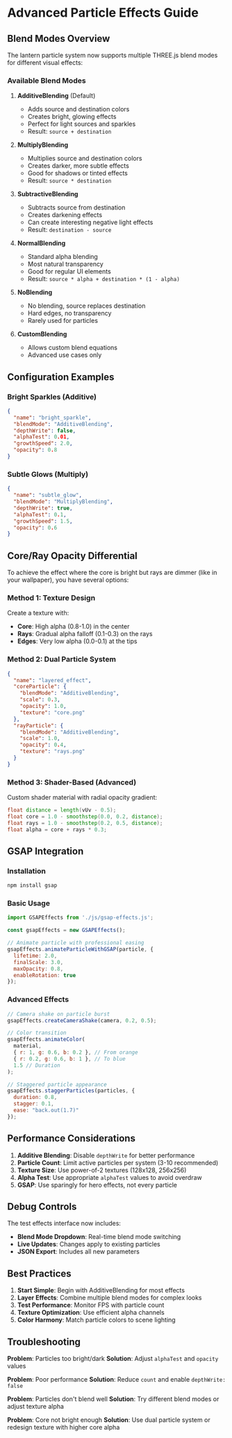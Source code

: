 # Advanced Particle Effects Guide

## Blend Modes Overview

The lantern particle system now supports multiple THREE.js blend modes for different visual effects:

### Available Blend Modes

1. **AdditiveBlending** (Default)
   - Adds source and destination colors
   - Creates bright, glowing effects
   - Perfect for light sources and sparkles
   - Result: `source + destination`

2. **MultiplyBlending**
   - Multiplies source and destination colors
   - Creates darker, more subtle effects
   - Good for shadows or tinted effects
   - Result: `source * destination`

3. **SubtractiveBlending**
   - Subtracts source from destination
   - Creates darkening effects
   - Can create interesting negative light effects
   - Result: `destination - source`

4. **NormalBlending**
   - Standard alpha blending
   - Most natural transparency
   - Good for regular UI elements
   - Result: `source * alpha + destination * (1 - alpha)`

5. **NoBlending**
   - No blending, source replaces destination
   - Hard edges, no transparency
   - Rarely used for particles

6. **CustomBlending**
   - Allows custom blend equations
   - Advanced use cases only

## Configuration Examples

### Bright Sparkles (Additive)
```json
{
  "name": "bright_sparkle",
  "blendMode": "AdditiveBlending",
  "depthWrite": false,
  "alphaTest": 0.01,
  "growthSpeed": 2.0,
  "opacity": 0.8
}
```

### Subtle Glows (Multiply)
```json
{
  "name": "subtle_glow",
  "blendMode": "MultiplyBlending",
  "depthWrite": true,
  "alphaTest": 0.1,
  "growthSpeed": 1.5,
  "opacity": 0.6
}
```

## Core/Ray Opacity Differential

To achieve the effect where the core is bright but rays are dimmer (like in your wallpaper), you have several options:

### Method 1: Texture Design
Create a texture with:
- **Core**: High alpha (0.8-1.0) in the center
- **Rays**: Gradual alpha falloff (0.1-0.3) on the rays
- **Edges**: Very low alpha (0.0-0.1) at the tips

### Method 2: Dual Particle System
```json
{
  "name": "layered_effect",
  "coreParticle": {
    "blendMode": "AdditiveBlending",
    "scale": 0.3,
    "opacity": 1.0,
    "texture": "core.png"
  },
  "rayParticle": {
    "blendMode": "AdditiveBlending", 
    "scale": 1.0,
    "opacity": 0.4,
    "texture": "rays.png"
  }
}
```

### Method 3: Shader-Based (Advanced)
Custom shader material with radial opacity gradient:
```glsl
float distance = length(vUv - 0.5);
float core = 1.0 - smoothstep(0.0, 0.2, distance);
float rays = 1.0 - smoothstep(0.2, 0.5, distance);
float alpha = core + rays * 0.3;
```

## GSAP Integration

### Installation
```bash
npm install gsap
```

### Basic Usage
```javascript
import GSAPEffects from './js/gsap-effects.js';

const gsapEffects = new GSAPEffects();

// Animate particle with professional easing
gsapEffects.animateParticleWithGSAP(particle, {
  lifetime: 2.0,
  finalScale: 3.0,
  maxOpacity: 0.8,
  enableRotation: true
});
```

### Advanced Effects
```javascript
// Camera shake on particle burst
gsapEffects.createCameraShake(camera, 0.2, 0.5);

// Color transition
gsapEffects.animateColor(
  material,
  { r: 1, g: 0.6, b: 0.2 }, // From orange
  { r: 0.2, g: 0.6, b: 1 }, // To blue
  1.5 // Duration
);

// Staggered particle appearance
gsapEffects.staggerParticles(particles, {
  duration: 0.8,
  stagger: 0.1,
  ease: "back.out(1.7)"
});
```

## Performance Considerations

1. **Additive Blending**: Disable `depthWrite` for better performance
2. **Particle Count**: Limit active particles per system (3-10 recommended)
3. **Texture Size**: Use power-of-2 textures (128x128, 256x256)
4. **Alpha Test**: Use appropriate `alphaTest` values to avoid overdraw
5. **GSAP**: Use sparingly for hero effects, not every particle

## Debug Controls

The test effects interface now includes:
- **Blend Mode Dropdown**: Real-time blend mode switching
- **Live Updates**: Changes apply to existing particles
- **JSON Export**: Includes all new parameters

## Best Practices

1. **Start Simple**: Begin with AdditiveBlending for most effects
2. **Layer Effects**: Combine multiple blend modes for complex looks
3. **Test Performance**: Monitor FPS with particle count
4. **Texture Optimization**: Use efficient alpha channels
5. **Color Harmony**: Match particle colors to scene lighting

## Troubleshooting

**Problem**: Particles too bright/dark
**Solution**: Adjust `alphaTest` and `opacity` values

**Problem**: Poor performance
**Solution**: Reduce `count` and enable `depthWrite: false`

**Problem**: Particles don't blend well
**Solution**: Try different blend modes or adjust texture alpha

**Problem**: Core not bright enough
**Solution**: Use dual particle system or redesign texture with higher core alpha
